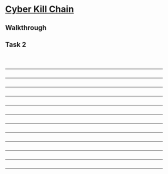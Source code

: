 # [Cyber Kill Chain](https://tryhackme.com/room/cyberkillchainzmt)

## Walkthrough


## Task 2


</br>
</br>

****
```shell

```
****
```shell

```
****
```shell

```
****
```shell

```
****
```shell

```
****
```shell

```
****
```shell

```
****
```shell

```
****
```shell

```
****
```shell

```
****
```shell

```
****
```shell

```
